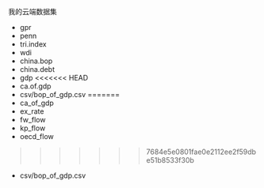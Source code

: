 我的云端数据集

- gpr
- penn
- tri.index
- wdi
- china.bop
- china.debt
- gdp
<<<<<<< HEAD
- ca.of.gdp
- csv/bop_of_gdp.csv
=======
- ca_of_gdp
- ex_rate
- fw_flow
- kp_flow
- oecd_flow
>>>>>>> 7684e5e0801fae0e2112ee2f59dbe51b8533f30b
- csv/bop_of_gdp.csv
